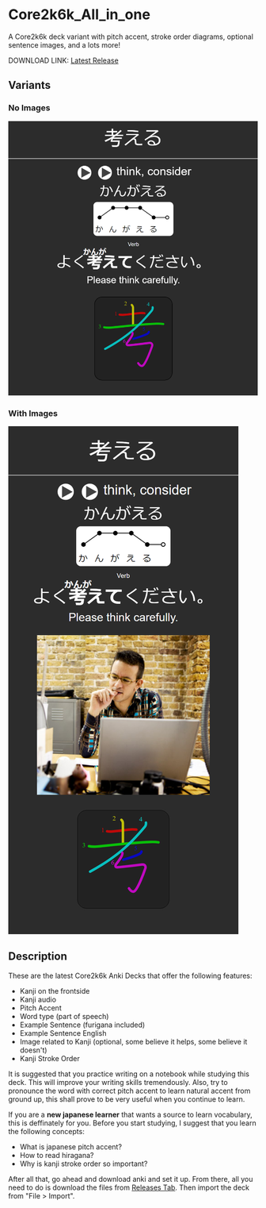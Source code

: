 # Core2k6k_All_in_one
A Core2k6k deck variant with pitch accent, stroke order diagrams, optional sentence images, and a lots more!

DOWNLOAD LINK: [Latest Release](https://github.com/amaank404/Core2k6k_All_in_one/releases/latest)

## Variants

### No Images
![without.png](without.png)

### With Images
![with.png](with.png)

## Description

These are the latest Core2k6k Anki Decks that offer the following features:

* Kanji on the frontside
* Kanji audio
* Pitch Accent
* Word type (part of speech)
* Example Sentence (furigana included)
* Example Sentence English
* Image related to Kanji (optional, some believe it helps, some believe it doesn't)
* Kanji Stroke Order

It is suggested that you practice writing on a notebook while studying this deck. This will improve your writing skills tremendously. Also, try to pronounce the word with correct pitch accent to learn natural accent from ground up, this shall prove to be very useful when you continue to learn.

If you are a **new japanese learner** that wants a source to learn vocabulary, this is deffinately for you. Before you start studying, I suggest that you learn the following concepts:

* What is japanese pitch accent?
* How to read hiragana?
* Why is kanji stroke order so important?

After all that, go ahead and download anki and set it up. From there, all you need to do is download the files from [Releases Tab](https://github.com/amaank404/Core2k6k_All_in_one/releases/latest). Then import the deck from "File > Import".


